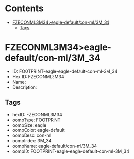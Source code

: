 



Contents
========

* [FZECONML3M34>eagle-default/con-ml/3M_34](#fzeconml3m34eagle-defaultcon-ml3m_34)
	* [Tags](#tags)

# FZECONML3M34>eagle-default/con-ml/3M_34

- ID: FOOTPRINT-eagle-eagle-default-con-ml-3M_34
- Hex ID: FZECONML3M34
- Name: 
- Description: 

## Tags

- hexID: FZECONML3M34
- oompType: FOOTPRINT
- oompSize: eagle
- oompColor: eagle-default
- oompDesc: con-ml
- oompIndex: 3M_34
- oompName: eagle-default/con-ml/3M_34
- oompID: FOOTPRINT-eagle-eagle-default-con-ml-3M_34
